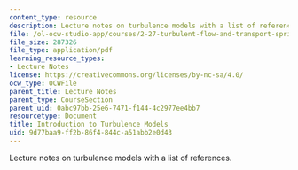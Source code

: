 ```yaml
---
content_type: resource
description: Lecture notes on turbulence models with a list of references.
file: /ol-ocw-studio-app/courses/2-27-turbulent-flow-and-transport-spring-2002/9d77baa9ff2b86f4844ca51abb2e0d43_8_Turbulence_models.pdf
file_size: 287326
file_type: application/pdf
learning_resource_types:
- Lecture Notes
license: https://creativecommons.org/licenses/by-nc-sa/4.0/
ocw_type: OCWFile
parent_title: Lecture Notes
parent_type: CourseSection
parent_uid: 0abc97bb-25e6-7471-f144-4c2977ee4bb7
resourcetype: Document
title: Introduction to Turbulence Models
uid: 9d77baa9-ff2b-86f4-844c-a51abb2e0d43
---
```

Lecture notes on turbulence models with a list of references.